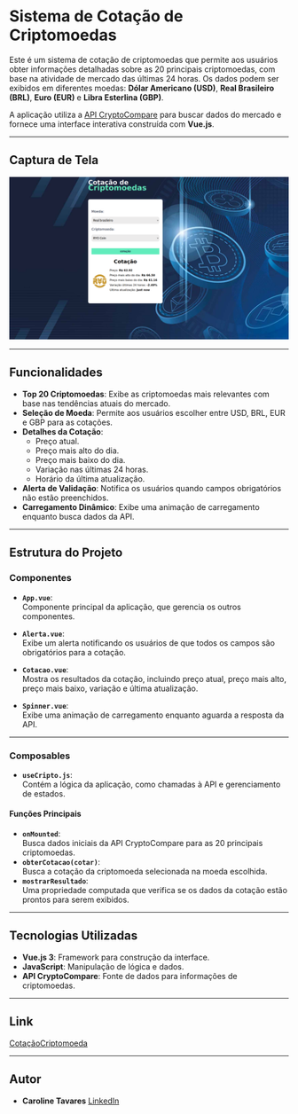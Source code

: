 # Sistema de Cotação de Criptomoedas

Este é um sistema de cotação de criptomoedas que permite aos usuários obter informações detalhadas sobre as 20 principais criptomoedas, com base na atividade de mercado das últimas 24 horas. Os dados podem ser exibidos em diferentes moedas: **Dólar Americano (USD)**, **Real Brasileiro (BRL)**, **Euro (EUR)** e **Libra Esterlina (GBP)**.

A aplicação utiliza a [API CryptoCompare](https://www.cryptocompare.com/) para buscar dados do mercado e fornece uma interface interativa construída com **Vue.js**.

---

## Captura de Tela

![](./public/img/image.png)

---

## Funcionalidades

- **Top 20 Criptomoedas**: Exibe as criptomoedas mais relevantes com base nas tendências atuais do mercado.
- **Seleção de Moeda**: Permite aos usuários escolher entre USD, BRL, EUR e GBP para as cotações.
- **Detalhes da Cotação**:
  - Preço atual.
  - Preço mais alto do dia.
  - Preço mais baixo do dia.
  - Variação nas últimas 24 horas.
  - Horário da última atualização.
- **Alerta de Validação**: Notifica os usuários quando campos obrigatórios não estão preenchidos.
- **Carregamento Dinâmico**: Exibe uma animação de carregamento enquanto busca dados da API.

---

## Estrutura do Projeto

### Componentes

- **`App.vue`**:  
  Componente principal da aplicação, que gerencia os outros componentes.

- **`Alerta.vue`**:  
  Exibe um alerta notificando os usuários de que todos os campos são obrigatórios para a cotação.

- **`Cotacao.vue`**:  
  Mostra os resultados da cotação, incluindo preço atual, preço mais alto, preço mais baixo, variação e última atualização.

- **`Spinner.vue`**:  
  Exibe uma animação de carregamento enquanto aguarda a resposta da API.

---

### Composables

- **`useCripto.js`**:  
  Contém a lógica da aplicação, como chamadas à API e gerenciamento de estados.

#### Funções Principais

- **`onMounted`**:  
  Busca dados iniciais da API CryptoCompare para as 20 principais criptomoedas.
- **`obterCotacao(cotar)`**:  
  Busca a cotação da criptomoeda selecionada na moeda escolhida.
- **`mostrarResultado`**:  
  Uma propriedade computada que verifica se os dados da cotação estão prontos para serem exibidos.

---

## Tecnologias Utilizadas

- **Vue.js 3**: Framework para construção da interface.
- **JavaScript**: Manipulação de lógica e dados.
- **API CryptoCompare**: Fonte de dados para informações de criptomoedas.

---

## Link

[CotaçãoCriptomoeda](https://papaya-conkies-2ee88c.netlify.app/)

---

## Autor

- **Caroline Tavares** [LinkedIn](https://www.linkedin.com/in/caroline-tavares-65150b189/)
